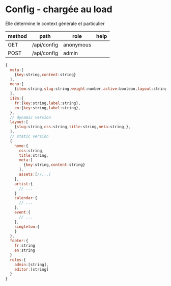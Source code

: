 # Config - chargée au load
Elle détermine le context générale et particulier

|method|path|role|help|
|--|--|--|--|
|GET|/api/config|anonymous||
|POST|/api/config|admin||


```js
{
  meta:[
    {key:string,content:string}
  ],
  menu:[
    {item:string,slug:string,weight:number,active:boolean,layout:string,icon:string}
  ],
  i18n:{
    fr:{key:string,label:string},
    en:{key:string,label:string},
  },
  // dynamic version
  layout:[
    {slug:string,css:string,title:string,meta:string,},    
  ],
  // static version
  {
    home:{
      css:string,
      title:string,
      meta:[
        {key:string,content:string}
      ],
      assets:[//...]
    },
    artist:{
      // ...
    }
    calendar:{
      // ...
    },
    event:{
      // ...
    },
    singleton:{
    }
  },
  footer:{
    fr:string
    en:string
  }
  roles:{
    admin:[string],
    editor:[string]
  }
}
```
